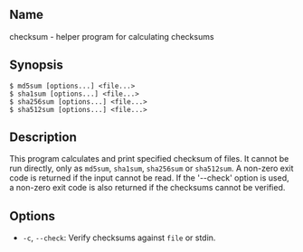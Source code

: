 ## Name

checksum - helper program for calculating checksums

## Synopsis

```**sh
$ md5sum [options...] <file...>
$ sha1sum [options...] <file...>  
$ sha256sum [options...] <file...>  
$ sha512sum [options...] <file...>
```  

## Description

This program calculates and print specified checksum of files. It cannot be run directly, only
as `md5sum`, `sha1sum`, `sha256sum` or `sha512sum`. A non-zero exit code is returned if the
input cannot be read. If the '--check' option is used, a non-zero exit code is also returned
if the checksums cannot be verified.

## Options

* `-c`, `--check`: Verify checksums against `file` or stdin.
